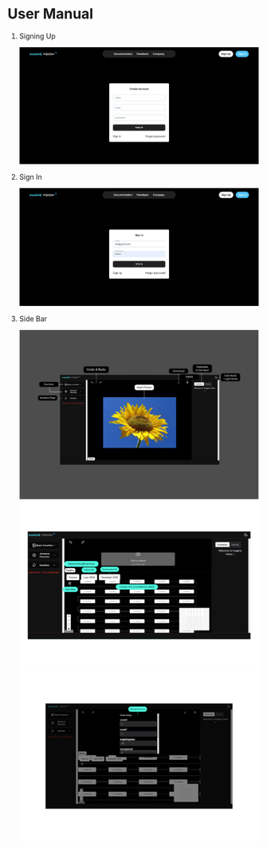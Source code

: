# User Manual

1. Signing Up

   ![Sign Up](_media/userManual/signup.PNG)

2. Sign In

   ![Sign In](_media/userManual/signin.PNG)

3. Side Bar

   ![main page](_media/userManual/1-01.png)
   ![main page](_media/userManual/2-01.png)
   ![main page](_media/userManual/3-01.png)

  